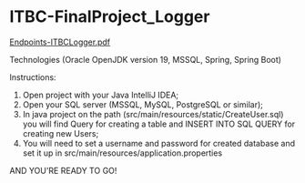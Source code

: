 # ITBC-FinalProject_Logger
[Endpoints-ITBCLogger.pdf](https://github.com/StefanJ94/ITBC-FinalProject_Logger/files/9862886/Endpoints-ITBCLogger.pdf)

Technologies (Oracle OpenJDK version 19, MSSQL, Spring, Spring Boot)

Instructions:

1. Open project with your Java IntelliJ IDEA;
2. Open your SQL server (MSSQL, MySQL, PostgreSQL or similar);
3. In java project on the path (src/main/resources/static/CreateUser.sql) you will find Query for creating a table and INSERT INTO SQL QUERY for creating new Users;
4. You will need to set a username and password for created database and set it up in src/main/resources/application.properties

AND YOU'RE READY TO GO!

